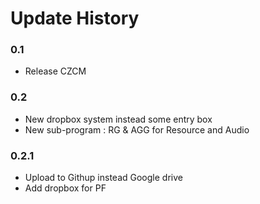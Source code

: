 # Update History

### 0.1

- Release CZCM

### 0.2

- New dropbox system instead some entry box
- New sub-program : RG & AGG for Resource and Audio

### 0.2.1

- Upload to Githup instead Google drive 
- Add dropbox for PF
